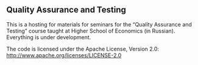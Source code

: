 Quality Assurance and Testing
----------------------------------------------------------------------------------------------------

This is a hosting for materials for seminars for the “Quality Assurance and Testing” course
taught at Higher School of Economics (in Russian). Everything is under development.

The code is licensed under the Apache License, Version 2.0:
    http://www.apache.org/licenses/LICENSE-2.0
